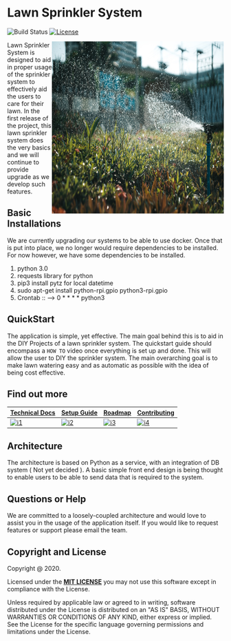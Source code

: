 # Lawn Sprinkler System

![Build Status](https://travis-ci.org/klugjo/hexo-autolinker.svg?branch=master)
[![License][license-image]][license]

<img src="https://github.com/mohit2530/LawnSprinklerSystem/blob/master/sprinkler.jpeg"
 alt="Sprinkler System" title="Sprinklers" align="right" width="400px" height="400px" />

 Lawn Sprinkler System is designed to aid in proper usage of the sprinkler system to effectively aid the users to care for their lawn. In the first release of the project, this lawn sprinkler system does the very basics and we will continue to provide upgrade as we develop such features.

 
## Basic Installations

We are currently upgrading our systems to be able to use docker. Once that is put into place, we no longer would require dependencies to be installed. For now however, we have some dependencies to be installed.

 1. python 3.0
 2. requests library for python
 3. pip3 install pytz for local datetime
 4. sudo apt-get install python-rpi.gpio python3-rpi.gpio
 5. Crontab :: --> 0 * * * * python3 <location of file>


 ## QuickStart

The application is simple, yet effective. The main goal behind this is to aid in the DIY Projects of a lawn sprinkler system. The quickstart guide should encompass a `HOW TO` video once everything is set up and done. This will allow the user to DIY the sprinkler system. The main overarching goal is to make lawn watering easy and as automatic as possible with the idea of being cost effective.


## Find out more

| **[Technical Docs][techdocs]**     | **[Setup Guide][setup]**     | **[Roadmap][roadmap]**           | **[Contributing][contributing]**           |
|-------------------------------------|-------------------------------|-----------------------------------|---------------------------------------------|
| [![i1][techdocs-image]][techdocs] | [![i2][setup-image]][setup] | [![i3][roadmap-image]][roadmap] | [![i4][contributing-image]][contributing] |

## Architecture

The architecture is based on Python as a service, with an integration of DB system ( Not yet decided ). A basic simple front end design is being thought to enable users to be able to send data that is required to the system.


## Questions or Help

We are committed to a loosely-coupled architecture and would love to assist you in the usage of the application itself. If you would like to request features or support please email the team.


## Copyright and License

Copyright @ 2020.

Licensed under the **[MIT LICENSE][license]**
you may not use this software except in compliance with the License.

Unless required by applicable law or agreed to in writing, software
distributed under the License is distributed on an "AS IS" BASIS,
WITHOUT WARRANTIES OR CONDITIONS OF ANY KIND, either express or implied.
See the License for the specific language governing permissions and
limitations under the License.



[license-image]: http://img.shields.io/badge/license-Apache--2-blue.svg?style=flat
[license]: https://www.mit.edu/~amini/LICENSE.md

[techdocs-image]: https://d3i6fms1cm1j0i.cloudfront.net/github/images/techdocs.png
[setup-image]: https://d3i6fms1cm1j0i.cloudfront.net/github/images/setup.png
[roadmap-image]: https://d3i6fms1cm1j0i.cloudfront.net/github/images/roadmap.png
[contributing-image]: https://d3i6fms1cm1j0i.cloudfront.net/github/images/contributing.png

[techdocs]: https://github.com/mohit2530/LawnSprinklerSystem/blob/master/documentation.md
[setup]: https://github.com/mohit2530/LawnSprinklerSystem/blob/master/setup.md
[roadmap]: https://github.com/mohit2530/LawnSprinklerSystem
[contributing]: https://github.com/mohit2530/LawnSprinklerSystem
